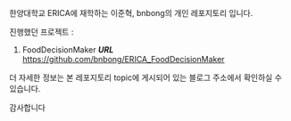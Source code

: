 한양대학교 ERICA에 재학하는 이준혁, bnbong의 개인 레포지토리 입니다.

진행했던 프로젝트 : 

  1. FoodDecisionMaker
  ***URL***  https://github.com/bnbong/ERICA_FoodDecisionMaker
  
더 자세한 정보는 본 레포지토리 topic에 게시되어 있는 블로그 주소에서 확인하실 수 있습니다.

감사합니다
